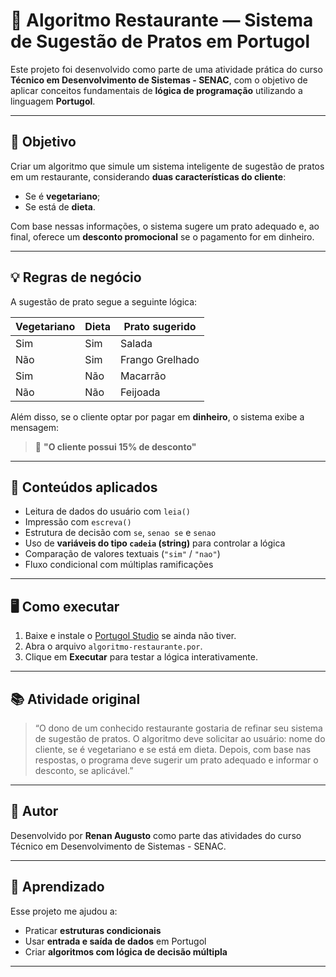 # 🥗 Algoritmo Restaurante — Sistema de Sugestão de Pratos em Portugol

Este projeto foi desenvolvido como parte de uma atividade prática do curso **Técnico em Desenvolvimento de Sistemas - SENAC**, com o objetivo de aplicar conceitos fundamentais de **lógica de programação** utilizando a linguagem **Portugol**.

---

## 📌 Objetivo

Criar um algoritmo que simule um sistema inteligente de sugestão de pratos em um restaurante, considerando **duas características do cliente**:

- Se é **vegetariano**;
- Se está de **dieta**.

Com base nessas informações, o sistema sugere um prato adequado e, ao final, oferece um **desconto promocional** se o pagamento for em dinheiro.

---

## 💡 Regras de negócio

A sugestão de prato segue a seguinte lógica:

| Vegetariano | Dieta | Prato sugerido     |
|-------------|-------|--------------------|
| Sim         | Sim   | Salada             |
| Não         | Sim   | Frango Grelhado    |
| Sim         | Não   | Macarrão           |
| Não         | Não   | Feijoada           |

Além disso, se o cliente optar por pagar em **dinheiro**, o sistema exibe a mensagem:

> 💸 **"O cliente possui 15% de desconto"**

---

## 🧠 Conteúdos aplicados

- Leitura de dados do usuário com `leia()`
- Impressão com `escreva()`
- Estrutura de decisão com `se`, `senao se` e `senao`
- Uso de **variáveis do tipo `cadeia` (string)** para controlar a lógica
- Comparação de valores textuais (`"sim"` / `"nao"`)
- Fluxo condicional com múltiplas ramificações

---

## 🖥️ Como executar

1. Baixe e instale o [Portugol Studio](https://portugol-webstudio.cubos.io/) se ainda não tiver.
2. Abra o arquivo `algoritmo-restaurante.por`.
3. Clique em **Executar** para testar a lógica interativamente.

---

## 📚 Atividade original

> “O dono de um conhecido restaurante gostaria de refinar seu sistema de sugestão de pratos. O algoritmo deve solicitar ao usuário: nome do cliente, se é vegetariano e se está em dieta. Depois, com base nas respostas, o programa deve sugerir um prato adequado e informar o desconto, se aplicável.”

---

## 🚀 Autor

Desenvolvido por **Renan Augusto** como parte das atividades do curso Técnico em Desenvolvimento de Sistemas - SENAC.

---

## 🧠 Aprendizado

Esse projeto me ajudou a:
- Praticar **estruturas condicionais**
- Usar **entrada e saída de dados** em Portugol
- Criar **algoritmos com lógica de decisão múltipla**

---
